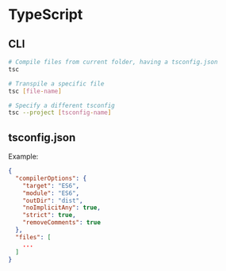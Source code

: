 # TypeScript

## CLI

```bash
# Compile files from current folder, having a tsconfig.json
tsc

# Transpile a specific file
tsc [file-name]

# Specify a different tsconfig
tsc --project [tsconfig-name]
```

## tsconfig.json

Example:

```json
{
  "compilerOptions": {
    "target": "ES6",
    "module": "ES6",
    "outDir": "dist",
    "noImplicitAny": true,
    "strict": true,
    "removeComments": true
  },
  "files": [
    ...
  ]
}
```
